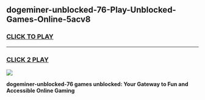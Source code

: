 
## dogeminer-unblocked-76-Play-Unblocked-Games-Online-5acv8
<h3>
<a href="https://premium76.site?title=dogeminer-unblocked-76&ref=25A">CLICK TO PLAY</a></h3>
<hr>

<h3>
<a href="https://premium76.site?title=dogeminer-unblocked-76&ref=25A">CLICK 2 PLAY</a>
  
</h3>

<a href="https://premium76.site?title=dogeminer-unblocked-76&ref=25A"><img src="https://clearcache.store/games.png"></a>


**dogeminer-unblocked-76 games unblocked: Your Gateway to Fun and Accessible Online Gaming**
